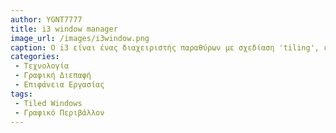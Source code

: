 ```yaml
---
author: YGNT7777 
title: i3 window manager
image_url: /images/i3window.png
caption: Ο i3 είναι ένας διαχειριστής παραθύρων με σχεδίαση 'tiling', εμπνευσμένος από το wmii και γραμμένος σε C, που εστιάζει στην απλότητα και την αποδοτικότητα, με στόχο την ευκόλη παραμετροποίηση και στην υποστήριξη πολλαπλών οθόνων. Προσφέρει δυνατότητες όπως δυναμική διαχείριση παραθύρων, υποστήριξη floating παραθύρων, εκτεταμένη παραμετροποίηση μέσω απλού αρχείου ρυθμίσεων και ενσωμάτωση με εργαλεία όπως το i3status και το i3bar.   
categories: 
 - Τεχνολογία
 - Γραφική Διεπαφή
 - Επιφάνεια Εργασίας
tags:
 - Tiled Windows
 - Γραφικό Περιβάλλον
---
```

